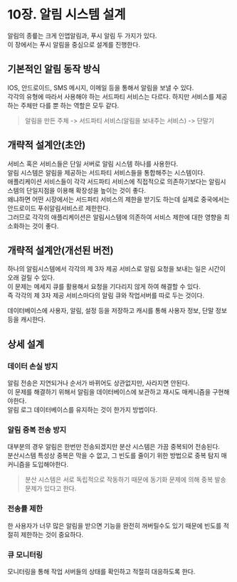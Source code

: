 # 10장. 알림 시스템 설계

알림의 종륲는 크게 인앱알림과, 푸시 알림 두 가지가 있다.  
이 장에서는 푸시 알림을 중심으로 설계를 진행한다.

## 기본적인 알림 동작 방식
IOS, 안드로이드, SMS 메시지, 이메일 등을 통해서 알림을 보낼 수 있다.  
각각의 유형에 따라서 사용해야 하는 서드파티 서비스는 다르다. 하지만 서비스를 제공하는 주체만 다를 뿐 하는 역할은 모두 같다.  

> 알림을 만든 주체 -> 서드파티 서비스(알림을 보내주는 서비스) -> 단말기

## 개략적 설계안(초안)
서비스 혹은 서비스들은 단일 서버로 알림 시스템 하나를 사용한다.  
알림 시스템은 알림을 제공하는 서드파티 서비스들을 통합해주는 시스템이다.  
애플리케이션 서비스들이 각각 서드파티 서비스에 직접적으로 의존하기보다는 알림시스템의 단일지점을 이용해 확장성을 높이는 것이 좋다.  
왜냐하면 어떤 시장에서는 서드파티 서비스의 제한을 받기도 하는데 실제로 중국에서는 안드로이드 푸쉬알림서비스르 제한한다.  
그러므로 각각의 애플리케이션은 알림시스템에 의존하여 서비스 제한에 대한 영향을 최소화하는 것이 좋다.

## 개략적 설계안(개선된 버전)
하나의 알림시스템에서 각각의 제 3자 제공 서비스로 알림 요청을 보내는 일은 시간이 오래 걸릴 수 있다.  
이 문제는 메세지 큐를 활용해서 요청을 기다리지 않게 하여 해결할 수 있다.  
즉 각각의 제 3자 제공 서비스마다의 알림 큐와 작업서버를 따로 두는 것이다.  

데이터베이스에 사용자, 알림, 설정 등을 저장하고 캐시를 통해 사용자 정보, 단말 정보 등을 캐시한다.

## 상세 설계

### 데이터 손실 방지
알림 전송은 지연되거나 순서가 바뀌어도 상관없지만, 사라지면 안된다.  
이 문제를 해결하기 위해서 알림을 데이터베이스에 보관하고 재시도 매케니즘을 구현해야한다.  
알림 로그 데이터베이스를 유지하는 것이 한가지 방법이다.

### 알림 중복 전송 방지
대부분의 경우 알림은 한번만 전송되겠지만 분산 시스템은 가끔 중복되어 전송된다.  
분산시스템 특성상 중복은 막을 수 없고, 그 빈도를 줄이기 위한 방법으로 중복 탐지 매커니즘을 도입해야한다.
> 분산 시스템은 서로 독립적으로 작동하기 때문에 동기화 문제에 의해 중복 발송 문제가 있다고 한다.

### 전송률 제한
한 사용자가 너무 많은 알림을 받으면 기능을 완전히 꺼버릴수도 있기 때문에 빈도를 적절히 제한하는 것이 중요하다.

### 큐 모니터링
모니터링을 통해 작업 서버들의 상태를 확인하고 적절히 대응하도록 한다.
